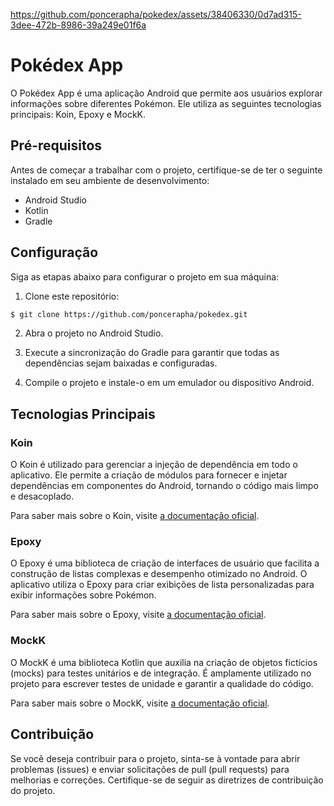 https://github.com/poncerapha/pokedex/assets/38406330/0d7ad315-3dee-472b-8986-39a249e01f6a


# Pokédex App

O Pokédex App é uma aplicação Android que permite aos usuários explorar informações sobre diferentes Pokémon. Ele utiliza as seguintes tecnologias principais: Koin, Epoxy e MockK.

## Pré-requisitos

Antes de começar a trabalhar com o projeto, certifique-se de ter o seguinte instalado em seu ambiente de desenvolvimento:

- Android Studio
- Kotlin
- Gradle

## Configuração

Siga as etapas abaixo para configurar o projeto em sua máquina:

1. Clone este repositório:

```bash
$ git clone https://github.com/poncerapha/pokedex.git
```

2. Abra o projeto no Android Studio.

3. Execute a sincronização do Gradle para garantir que todas as dependências sejam baixadas e configuradas.

4. Compile o projeto e instale-o em um emulador ou dispositivo Android.

## Tecnologias Principais

### Koin

O Koin é utilizado para gerenciar a injeção de dependência em todo o aplicativo. Ele permite a criação de módulos para fornecer e injetar dependências em componentes do Android, tornando o código mais limpo e desacoplado.

Para saber mais sobre o Koin, visite [a documentação oficial](https://insert-koin.io/).

### Epoxy

O Epoxy é uma biblioteca de criação de interfaces de usuário que facilita a construção de listas complexas e desempenho otimizado no Android. O aplicativo utiliza o Epoxy para criar exibições de lista personalizadas para exibir informações sobre Pokémon.

Para saber mais sobre o Epoxy, visite [a documentação oficial](https://github.com/airbnb/epoxy).

### MockK

O MockK é uma biblioteca Kotlin que auxilia na criação de objetos fictícios (mocks) para testes unitários e de integração. É amplamente utilizado no projeto para escrever testes de unidade e garantir a qualidade do código.

Para saber mais sobre o MockK, visite [a documentação oficial](https://mockk.io/).

## Contribuição

Se você deseja contribuir para o projeto, sinta-se à vontade para abrir problemas (issues) e enviar solicitações de pull (pull requests) para melhorias e correções. Certifique-se de seguir as diretrizes de contribuição do projeto.
